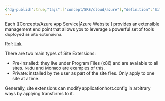```yaml
---
{"dg-publish":true,"tags":["concept/SRE/cloud/azure"],"definition":"Site Extensions are management endpoints allows extending your site management tools.","ms-learn-url":"https://azure.microsoft.com/en-us/blog/azure-web-sites-extensions/","creation_date":"2024-05-02 22:00","permalink":"/concepts/azure-site-extensions/","dgPassFrontmatter":true}
---
```



Each [[Concepts/Azure App Service\|Azure Website]] provides an extensible management end point that allows you to leverage a powerful set of tools deployed as site extensions.

Ref: [link](https://github.com/projectkudu/kudu/wiki/Azure-Site-Extensions)

There are two main types of Site Extensions:
* Pre-Installed: they live under Program Files (x86) and are available to all sites. Kudu and Monaco are examples of this.
* Private: installed by the user as part of the site files. Only apply to one site at a time.

Generally, site extensions can modify applicationhost.config in arbitrary ways by applying transforms to it. 